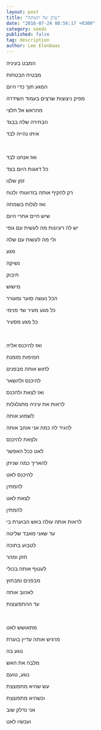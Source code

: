 ```yaml
---
layout: post
title: "ערב של תשוקה"
date: "2016-07-24 08:56:17 +0300"
category: seeds
published: false
tag: description
author: Lee Elenbaas
---
```

המבט בעיניה

מבטיח הבטחות

המגע תוך כדי היום

מפיק ניצוצות שרצים בעמוד השידרה

מהראש אל חלצי

הבחירה שלה בבגד

איתו נהייה לבד

<br>

ואז אנחנו לבד

כל דאגות היום בצד

זמן שלנו

רק להקיף אותה בזרועותי ולנוח

ואז לגלות בשמחה

שיש חיים אחרי היום

יש לה רעיונות מה לעשית עם גופי

ולי מה לעשות עם שלה

מגע

נשיקה

חיבוק

מישוש

הכל נעשה סוער ומעורר

כל מגע מעיר שד פנימי

כל מגע מסעיר

<br>

ואז להיכנס אליה

חמימות מזמנת

לחוש אותה מבפנים

להיכנס ולהשאר

ואז לצאת ולהכנס

לראות את עיניה מתגלגלות

לשמוע אותה

להגיד לה כמה אני אוהב אותה

ולצאת להיכנס

לאט ככל האפשר

להאריך כמה שניתן

להיכנס לאט

להמתין

לצאת לאט

להמתין

לראות אותה עולה באש הבוערת בי

עד שאני מאבד שליטה

לטבוע בתוכה

חזק ומהר

לעטוף אותה בכולי

מבפנים ומבחוץ

לאהוב אותה

עד ההתפוצצות

<br>

מתאושש לאט

מרגיש אותה עדיין בוערת

נוגע בה

מלבה את האש

נוגע, טועם

עש שהיא מתפוצצת

וכשהיא מתפוצצת

אני נדלק שוב

ועכשיו לאט
